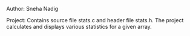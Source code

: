 Author: Sneha Nadig

Project: Contains source file stats.c and header file stats.h. The project calculates and displays various statistics for a given array. 
